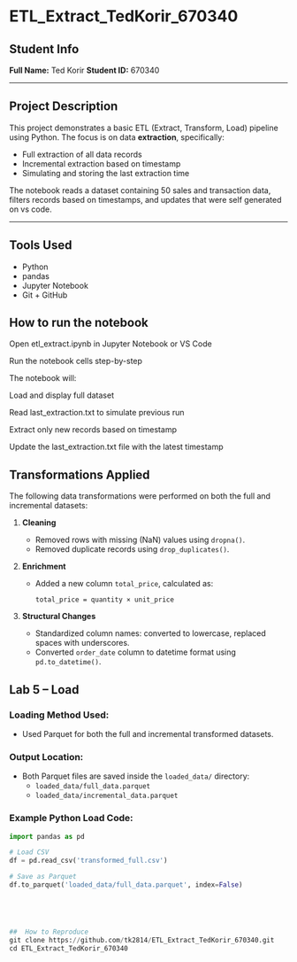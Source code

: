 # ETL_Extract_TedKorir_670340

##  Student Info
**Full Name:** Ted Korir 
**Student ID:** 670340

---

##  Project Description
This project demonstrates a basic ETL (Extract, Transform, Load) pipeline using Python. The focus is on data **extraction**, specifically:
- Full extraction of all data records
- Incremental extraction based on timestamp
- Simulating and storing the last extraction time

The notebook reads a dataset containing 50  sales and transaction data, filters records based on timestamps, and updates that were self generated on vs code.

---

##  Tools Used
- Python 
- pandas
- Jupyter Notebook
- Git + GitHub
  
## How to run the notebook
Open etl_extract.ipynb in Jupyter Notebook or VS Code

Run the notebook cells step-by-step

The notebook will:

Load and display full dataset

Read last_extraction.txt to simulate previous run

Extract only new records based on timestamp

Update the last_extraction.txt file with the latest timestamp

##  Transformations Applied

The following data transformations were performed on both the full and incremental datasets:

1. **Cleaning**
   - Removed rows with missing (NaN) values using `dropna()`.
   - Removed duplicate records using `drop_duplicates()`.

2. **Enrichment**
   - Added a new column `total_price`, calculated as:
     ```
     total_price = quantity × unit_price
     ```

3. **Structural Changes**
   - Standardized column names: converted to lowercase, replaced spaces with underscores.
   - Converted `order_date` column to datetime format using `pd.to_datetime()`.


  ## Lab 5 – Load

### Loading Method Used:
- Used Parquet for both the full and incremental transformed datasets.

### Output Location:
- Both Parquet files are saved inside the `loaded_data/` directory:
  - `loaded_data/full_data.parquet`
  - `loaded_data/incremental_data.parquet`

### Example Python Load Code:
```python
import pandas as pd

# Load CSV
df = pd.read_csv('transformed_full.csv')

# Save as Parquet
df.to_parquet('loaded_data/full_data.parquet', index=False)





##  How to Reproduce
git clone https://github.com/tk2814/ETL_Extract_TedKorir_670340.git
cd ETL_Extract_TedKorir_670340
